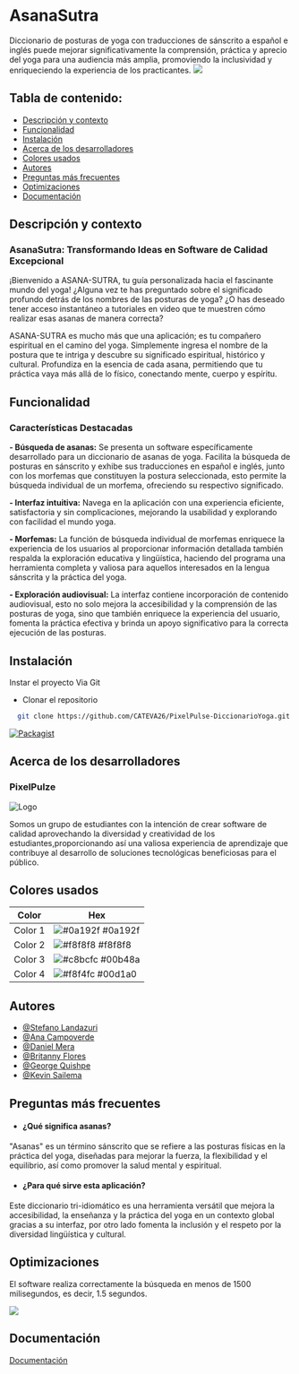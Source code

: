 
# AsanaSutra
Diccionario de posturas de yoga con traducciones de sánscrito a español e inglés puede mejorar significativamente la comprensión, práctica y aprecio del yoga para una audiencia más amplia, promoviendo la inclusividad y enriqueciendo la experiencia de los practicantes.
![](https://static.vecteezy.com/system/resources/previews/016/390/587/original/yoga-and-meditation-logo-free-png.png)

## Tabla de contenido:

- [Descripción y contexto](#descripción-y-contexto)
- [Funcionalidad](#funcionalidad)
- [Instalación](#instalación)
- [Acerca de los desarrolladores](#acerca-de-los-desarrolladores)
- [Colores usados](#colores-usados)
- [Autores](#autores)
- [Preguntas más frecuentes](#preguntas-más-frecuentes)
- [Optimizaciones](#optimizaciones)
- [Documentación](#documentación)

## Descripción y contexto

### AsanaSutra: Transformando Ideas en Software de Calidad Excepcional

¡Bienvenido a ASANA-SUTRA, tu guía personalizada hacia el fascinante mundo del yoga! ¿Alguna vez te has preguntado sobre el significado profundo detrás de los nombres de las posturas de yoga? ¿O has deseado tener acceso instantáneo a tutoriales en video que te muestren cómo realizar esas asanas de manera correcta?

ASANA-SUTRA es mucho más que una aplicación; es tu compañero espiritual en el camino del yoga. Simplemente ingresa el nombre de la postura que te intriga y descubre su significado espiritual, histórico y cultural. Profundiza en la esencia de cada asana, permitiendo que tu práctica vaya más allá de lo físico, conectando mente, cuerpo y espíritu.

## Funcionalidad

### Características Destacadas

 **- Búsqueda de asanas:**
   Se presenta un software específicamente desarrollado para un diccionario de asanas de yoga. Facilita la búsqueda de posturas en sánscrito y exhibe sus traducciones en español e inglés, junto con los morfemas que constituyen la postura seleccionada, esto permite la búsqueda individual de un morfema, ofreciendo su respectivo significado.

**- Interfaz intuitiva:**
    Navega en la aplicación con una experiencia eficiente, satisfactoria y sin complicaciones, mejorando la usabilidad y explorando con facilidad el mundo yoga.

**- Morfemas:**
   La función de búsqueda individual de morfemas enriquece la experiencia de los usuarios al proporcionar información detallada también respalda la exploración educativa y lingüística, haciendo del programa una herramienta completa y valiosa para aquellos interesados en la lengua sánscrita y la práctica del yoga.

**- Exploración audiovisual:**
   La interfaz contiene incorporación de contenido audiovisual, esto no solo mejora la accesibilidad y la comprensión de las posturas de yoga, sino que también enriquece la experiencia del usuario, fomenta la práctica efectiva y brinda un apoyo significativo para la correcta ejecución de las posturas.

## Instalación

Instar el proyecto Via Git
- Clonar el repositorio

```bash
  git clone https://github.com/CATEVA26/PixelPulse-DiccionarioYoga.git
```

[![Packagist](https://img.shields.io/packagist/v/almasaeed2010/adminlte.svg)](https://packagist.org/packages/almasaeed2010/adminlte)


## Acerca de los desarrolladores
### PixelPulze
![Logo](http://imgfz.com/i/9IHY2M0.png)

Somos un grupo de estudiantes con la intención de crear software de calidad aprovechando la diversidad y creatividad de los estudiantes,proporcionando así una valiosa experiencia de aprendizaje que contribuye al desarrollo de soluciones tecnológicas beneficiosas para el público.


## Colores usados

| Color             | Hex                                                                |
| ----------------- | ------------------------------------------------------------------ |
| Color 1| ![#0a192f](https://via.placeholder.com/10/0a192f?text=+) #0a192f |
| Color 2 | ![#f8f8f8](https://via.placeholder.com/10/f8f8f8?text=+) #f8f8f8 |
| Color 3 | ![#c8bcfc](https://via.placeholder.com/10/c8bcfc?text=+) #00b48a |
| Color 4 | ![#f8f4fc](https://via.placeholder.com/10/f8f4fc?text=+) #00d1a0 |


## Autores

- [@Stefano Landazuri](https://github.com/CATEVA26)
- [@Ana Campoverde](https://github.com/AnaCampoverde)
- [@Daniel Mera](https://github.com/DanielMeraV)
- [@Britanny Flores](https://github.com/brits5)
- [@George Quishpe](https://github.com/mquishpe)
- [@Kevin Sailema](https://github.com/Kevvvvn)


## Preguntas más frecuentes

- ####  ¿Qué significa asanas?

"Asanas" es un término sánscrito que se refiere a las posturas físicas en la práctica del yoga, diseñadas para mejorar la fuerza, la flexibilidad y el equilibrio, así como promover la salud mental y espiritual.

- #### ¿Para qué sirve esta aplicación?

Este diccionario tri-idiomático es una herramienta versátil que mejora la accesibilidad, la enseñanza y la práctica del yoga en un contexto global gracias a su interfaz, por otro lado fomenta la inclusión y el respeto por la diversidad lingüística y cultural.

## Optimizaciones

El software realiza correctamente la búsqueda en menos de 1500 milisegundos, es decir, 1.5
segundos.

![](http://imgfz.com/i/53XZkrh.png)

## Documentación

[Documentación](https://github.com/CATEVA26/PixelPulse-DiccionarioYoga/tree/main/Documentacion%20V2)


